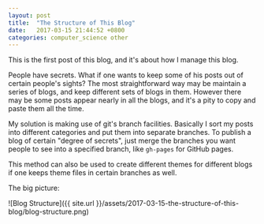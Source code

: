 ```yaml
---
layout: post
title:  "The Structure of This Blog"
date:   2017-03-15 21:44:52 +0800
categories: computer_science other
---
```

This is the first post of this blog, and it's about how I manage this blog.

People have secrets. What if one wants to keep some of his posts out of certain people's sights? The most straightforward way may be maintain a series of blogs, and keep different sets of blogs in them. However there may be some posts appear nearly in all the blogs, and it's a pity to copy and paste them all the time.

My solution is making use of git's branch facilities. Basically I sort my posts into different categories and put them into separate branches. To publish a blog of certain "degree of secrets", just merge the branches you want people to see into a specified branch, like `gh-pages` for GitHub pages.

This method can also be used to create different themes for different blogs if one keeps theme files in certain branches as well.

The big picture:

![Blog Structure]({{ site.url }}/assets/2017-03-15-the-structure-of-this-blog/blog-structure.png)

